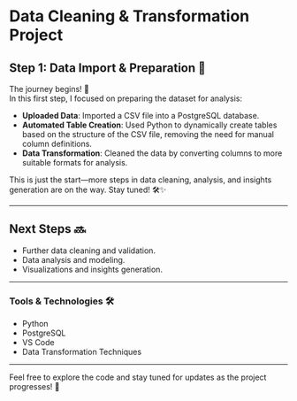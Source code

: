 # Data Cleaning & Transformation Project

## Step 1: Data Import & Preparation 🚀

The journey begins! 🎉  
In this first step, I focused on preparing the dataset for analysis:

- **Uploaded Data**: Imported a CSV file into a PostgreSQL database.  
- **Automated Table Creation**: Used Python to dynamically create tables based on the structure of the CSV file, removing the need for manual column definitions.  
- **Data Transformation**: Cleaned the data by converting columns to more suitable formats for analysis.  

This is just the start—more steps in data cleaning, analysis, and insights generation are on the way. Stay tuned! 🛠️✨  

---

## Next Steps 🔜

- Further data cleaning and validation.
- Data analysis and modeling.
- Visualizations and insights generation.

---

### Tools & Technologies 🛠️

- Python
- PostgreSQL
- VS Code
- Data Transformation Techniques

---

Feel free to explore the code and stay tuned for updates as the project progresses! 🚀
